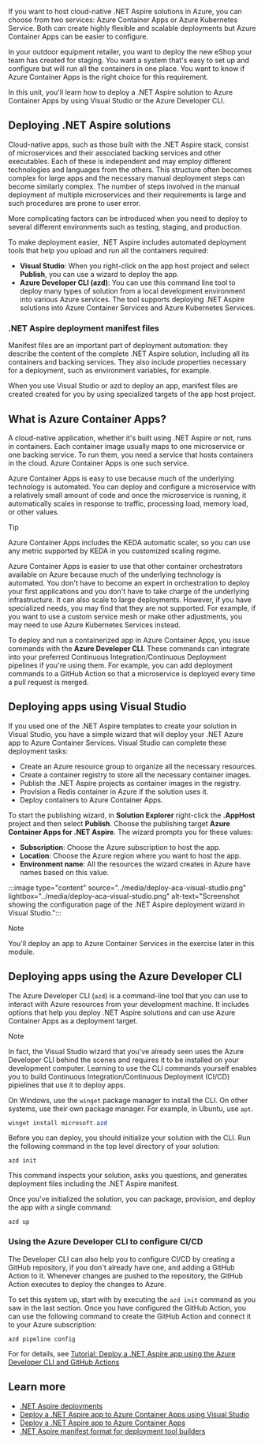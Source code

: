 If you want to host cloud-native .NET Aspire solutions in Azure, you can choose from two services: Azure Container Apps or Azure Kubernetes Service. Both can create highly flexible and scalable deployments but Azure Container Apps can be easier to configure.

In your outdoor equipment retailer, you want to deploy the new eShop your team has created for staging. You want a system that's easy to set up and configure but will run all the containers in one place. You want to know if Azure Container Apps is the right choice for this requirement.

In this unit, you'll learn how to deploy a .NET Aspire solution to Azure Container Apps by using Visual Studio or the Azure Developer CLI.

## Deploying .NET Aspire solutions

Cloud-native apps, such as those built with the .NET Aspire stack, consist of microservices and their associated backing services and other executables. Each of these is independent and may employ different technologies and languages from the others. This structure often becomes complex for large apps and the necessary manual deployment steps can become similarly complex. The number of steps involved in the manual deployment of multiple microservices and their requirements is large and such procedures are prone to user error.

More complicating factors can be introduced when you need to deploy to several different environments such as testing, staging, and production.

To make deployment easier, .NET Aspire includes automated deployment tools that help you upload and run all the containers required:

- **Visual Studio**: When you right-click on the app host project and select **Publish**, you can use a wizard to deploy the app.
- **Azure Developer CLI (azd)**: You can use this command line tool to deploy many types of solution from a local development environment into various Azure services. The tool supports deploying .NET Aspire solutions into Azure Container Services and Azure Kubernetes Services.

### .NET Aspire deployment manifest files

Manifest files are an important part of deployment automation: they describe the content of the complete .NET Aspire solution, including all its containers and backing services. They also include properties necessary for a deployment, such as environment variables, for example.

When you use Visual Studio or azd to deploy an app, manifest files are created created for you by using specialized targets of the app host project.

## What is Azure Container Apps?

A cloud-native application, whether it's built using .NET Aspire or not, runs in containers. Each container image usually maps to one microservice or one backing service. To run them, you need a service that hosts containers in the cloud. Azure Container Apps is one such service.

Azure Container Apps is easy to use because much of the underlying technology is automated. You can deploy and configure a microservice with a relatively small amount of code and once the microservice is running, it automatically scales in response to traffic, processing load, memory load, or other values.

> [!TIP]
> Azure Container Apps includes the KEDA automatic scaler, so you can use any metric supported by KEDA in you customized scaling regime.

Azure Container Apps is easier to use that other container orchestrators available on Azure because much of the underlying technology is automated. You don't have to become an expert in orchestration to deploy your first applications and you don't have to take charge of the underlying infrastructure. It can also scale to large deployments. However, if you have specialized needs, you may find that they are not supported. For example, if you want to use a custom service mesh or make other adjustments, you may need to use Azure Kubernetes Services instead.

To deploy and run a containerized app in Azure Container Apps, you issue commands with the **Azure Developer CLI**. These commands can integrate into your preferred Continuous Integration/Continuous Deployment pipelines if you're using them. For example, you can add deployment commands to a GitHub Action so that a microservice is deployed every time a pull request is merged.

## Deploying apps using Visual Studio

If you used one of the .NET Aspire templates to create your solution in Visual Studio, you have a simple wizard that will deploy your .NET Azure app to Azure Container Services. Visual Studio can complete these deployment tasks:

- Create an Azure resource group to organize all the necessary resources.
- Create a container registry to store all the necessary container images.
- Publish the .NET Aspire projects as container images in the registry.
- Provision a Redis container in Azure if the solution uses it.
- Deploy containers to Azure Container Apps.

To start the publishing wizard, in **Solution Explorer** right-click the **.AppHost** project and then select **Publish**. Choose the publishing target **Azure Container Apps for .NET Aspire**. The wizard prompts you for these values:

- **Subscription**: Choose the Azure subscription to host the app.
- **Location**: Choose the Azure region where you want to host the app.
- **Environment name**: All the resources the wizard creates in Azure have names based on this value.

:::image type="content" source="../media/deploy-aca-visual-studio.png" lightbox="../media/deploy-aca-visual-studio.png" alt-text="Screenshot showing the configuration page of the .NET Aspire deployment wizard in Visual Studio.":::

> [!NOTE]
> You'll deploy an app to Azure Container Services in the exercise later in this module.

## Deploying apps using the Azure Developer CLI

The Azure Developer CLI (`azd`) is a command-line tool that you can use to interact with Azure resources from your development machine. It includes options that help you deploy .NET Aspire solutions and can use Azure Container Apps as a deployment target.

> [!NOTE]
> In fact, the Visual Studio wizard that you've already seen uses the Azure Developer CLI behind the scenes and requires it to be installed on your development computer. Learning to use the CLI commands yourself enables you to build Continuous Integration/Continuous Deployment (CI/CD) pipielines that use it to deploy apps.

On Windows, use the `winget` package manager to install the CLI. On other systems, use their own package manager. For example, in Ubuntu, use `apt`.

```PowerShell
winget install microsoft.azd
```

Before you can deploy, you should initialize your solution with the CLI. Run the following command in the top level directory of your solution:

```azd
azd init
```

This command inspects your solution, asks you questions, and generates deployment files including the .NET Aspire manifest.

Once you've initialized the solution, you can package, provision, and deploy the app with a single command:

```azd
azd up
```

### Using the Azure Developer CLI to configure CI/CD

The Developer CLI can also help you to configure CI/CD by creating a GitHub repository, if you don't already have one, and adding a GitHub Action to it. Whenever changes are pushed to the repository, the GitHub Action executes to deploy the changes to Azure.

To set this system up, start with by executing the `azd init` command as you saw in the last section. Once you have configured the GitHub Action, you can use the following command to create the GitHub Action and connect it to your Azure subscription:

```azd
azd pipeline config
```

For for details, see [Tutorial: Deploy a .NET Aspire app using the Azure Developer CLI and GitHub Actions](/aspire/deployment/azure/aca-deployment-github-actions)

## Learn more

- [.NET Aspire deployments](/dotnet/aspire/deployment/overview)
- [Deploy a .NET Aspire app to Azure Container Apps using Visual Studio](/dotnet/aspire/deployment/azure/aca-deployment-visual-studio)
- [Deploy a .NET Aspire app to Azure Container Apps](/dotnet/aspire/deployment/azure/aca-deployment)
- [.NET Aspire manifest format for deployment tool builders](/dotnet/aspire/deployment/manifest-format)
